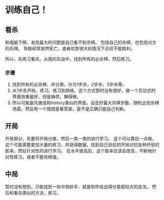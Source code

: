 # 训练自己！

## 看杀
和电脑下棋，发现最大的问题是自己看不到杀棋。
包括自己的杀棋，也包括对方的杀棋。
导致经常突然死亡，或者优势很大的情况下迟迟不能胜利。

所以，先练习看杀。从我的实战中，找到所有的必杀棋，然后练习。

### 步骤
1. 找到所有的必杀棋，并分类，分为1步杀，2步杀，3步杀等。
2. 从1步杀开始，练习。练习到熟练。这个方式暂时没有想好，做一个互动式的界面效果最好，但是麻烦，懒得做。
3. 所以可能是先做成和history类似的界面，设定好最大杀棋步数，随机出现杀棋场面，然后有一个按钮是看答案。是不是正确只能自己判断。


## 开局
开局部分，先要将开局分类，然后一类一类的进行学习。
这个可以靠后一点做，这个可能需要更加大量的练习，并获得数据。找到自己目前的开局对抗各种开局的胜率，然后针对性的进行学习。
在水平提高后，这个胜率应该会改变，不断地针对性练习，或者干脆背棋谱。

## 中局
暂时没有想到，只能找到一些中局妙手，就是软件给出得分差距较大的走法。
然后和看杀类似的方法，练习。